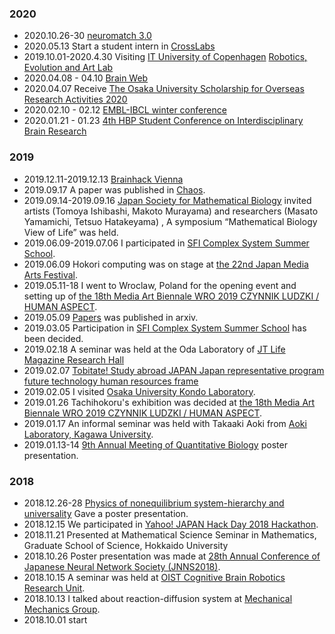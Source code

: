 ### 2020
- 2020.10.26-30 [neuromatch 3.0](https://neuromatch.io/)
- 2020.05.13 Start a student intern in [CrossLabs](https://www.crosslabs.org/)
- 2019.10.01-2020.4.30 Visiting [IT University of Copenhagen](https://en.itu.dk/) [Robotics, Evolution and Art Lab](https://real.itu.dk/)
- 2020.04.08 - 04.10 [Brain Web](https://brain-web.github.io/)
- 2020.04.07 Receive [The Osaka University Scholarship for Overseas Research Activities 2020](https://miraikikin.uci-sys.jp/en/)
- 2020.02.10 - 02.12 [EMBL-IBCL winter conference](https://events.ibecbarcelona.eu/embl-ibec-winter-conference/speakers/)
- 2020.01.21 - 01.23 [4th HBP Student Conference on Interdisciplinary Brain Research](https://www.humanbrainproject.eu/en/education/participatecollaborate/student-conference/4th-student-conference/) 

### 2019
- 2019.12.11-2019.12.13 [Brainhack Vienna](https://brainhack-vienna.github.io/)  
- 2019.09.17 A paper was published in [Chaos](https://aip.scitation.org/doi/10.1063/1.5108838?ai=1gvoi&mi=3ricys&af=R&feed=most-recent&).
- 2019.09.14-2019.09.16 [Japan Society for Mathematical Biology](https://sites.google.com/view/jsmb2019conference/%E6%97%A5%E7%A8%8B%E3%83%97%E3%83%AD%E3%82%B0%E3%83%A9%E3%83%A0) invited artists (Tomoya Ishibashi, Makoto Murayama) and researchers (Masato Yamamichi, Tetsuo Hatakeyama) , A symposium “Mathematical Biology View of Life” was held.
- 2019.06.09-2019.07.06 I participated in [SFI Complex System Summer School](https://www.santafe.edu/engage/learn/schools/sfi-complex-systems-summer-school).
- 2019.06.09 Hokori computing was on stage at [the 22nd Japan Media Arts Festival](https://jmaf-arthackday.peatix.com/).
- 2019.05.11-18 I went to Wroclaw, Poland for the opening event and setting up of [the 18th Media Art Biennale WRO 2019 CZYNNIK LUDZKI / HUMAN ASPECT](https://wrocenter.pl/en/wro2019/).
- 2019.05.09 [Papers](https://arxiv.org/abs/1905.02927) was published in arxiv.
- 2019.03.05 Participation in [SFI Complex System Summer School](https://www.santafe.edu/engage/learn/schools/sfi-complex-systems-summer-school) has been decided.
- 2019.02.18 A seminar was held at the Oda Laboratory of [JT Life Magazine Research Hall](http://www.brh.co.jp/research/lab04/)
- 2019.02.07 [Tobitate! Study abroad JAPAN Japan representative program future technology human resources frame](https://www.tobitate.mext.go.jp/univ/program/tech/index.html)
- 2019.02.05 I visited [Osaka University Kondo Laboratory](https://www.fbs-osaka-kondolabo.net/).
- 2019.01.26 Tachihokoru's exhibition was decided at [the 18th Media Art Biennale WRO 2019 CZYNNIK LUDZKI / HUMAN ASPECT](https://wrocenter.pl/en/wro2019/).
- 2019.01.17 An informal seminar was held with Takaaki Aoki from [Aoki Laboratory, Kagawa University](http://www.ed.kagawa-u.ac.jp/~aoki/).
- 2019.01.13-14 [9th Annual Meeting of Quantitative Biology](https://q-bio.jp/wiki/%E7%AC%AC%E4%B9%9D%E5%9B%9E%E5%B9%B4%E4%BC%9A) poster presentation.

### 2018
- 2018.12.26-28 [Physics of nonequilibrium system-hierarchy and universality](http://ithems-stamp-wg.riken.jp/workshop/noneq-workshop-2018/home/index.html) Gave a poster presentation.
- 2018.12.15 We participated in [Yahoo! JAPAN Hack Day 2018 Hackathon](https://hackday.connpass.com/event/103624/).
- 2018.11.21 Presented at Mathematical Science Seminar in Mathematics, Graduate School of Science, Hokkaido University
- 2018.10.26 Poster presentation was made at [28th Annual Conference of Japanese Neural Network Society (JNNS2018)](http://jnns.org/conference/2018/ja/home.html).
- 2018.10.15 A seminar was held at [OIST Cognitive Brain Robotics Research Unit](https://groups.oist.jp/en/cnru).
- 2018.10.13 I talked about reaction-diffusion system at [Mechanical Mechanics Group](https://www.kokuchpro.com/event/6a3a52de2279c7d0f1dbcec791a4faeb/).
- 2018.10.01 start
